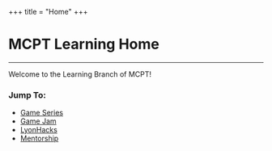 +++
title = "Home"
+++

# MCPT Learning Home

---

Welcome to the Learning Branch of MCPT! 

### Jump To:
* [Game Series](game-dev)
* [Game Jam](game-jam)
* [LyonHacks](lyonhacks)
* [Mentorship](mentorship)